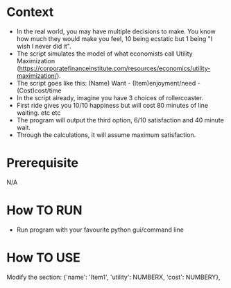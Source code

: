 # Context
- In the real world, you may have multiple decisions to make. You know how much they would make you feel, 10 being ecstatic but 1 being "I wish I never did it".
- The script simulates the model of what economists call Utility Maximization (https://corporatefinanceinstitute.com/resources/economics/utility-maximization/).
- The script goes like this: (Name) Want - (Item)enjoyment/need - (Cost)cost/time
- In the script already, imagine you have 3 choices of rollercoaster. 
- First ride gives you 10/10 happiness but will cost 80 minutes of line waiting. etc etc
- The program will output the third option, 6/10 satisfaction and 40 minute wait.
- Through the calculations, it will assume maximum satisfaction.

# Prerequisite
N/A
# How TO RUN
- Run program with your favourite python gui/command line
# How TO USE
Modify the section: {'name': 'Item1', 'utility': NUMBERX, 'cost': NUMBERY},
